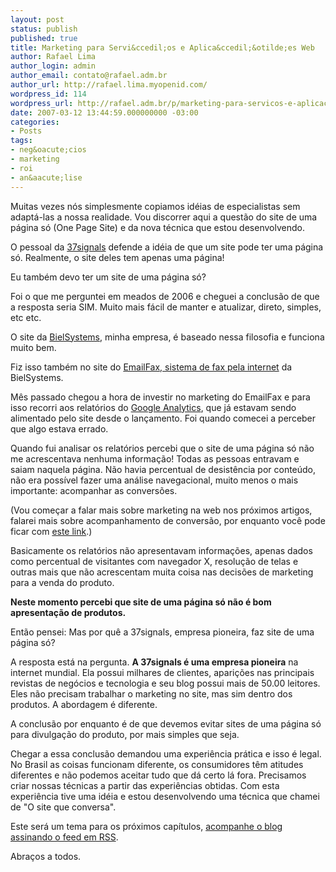 ```yaml
---
layout: post
status: publish
published: true
title: Marketing para Servi&ccedil;os e Aplica&ccedil;&otilde;es Web
author: Rafael Lima
author_login: admin
author_email: contato@rafael.adm.br
author_url: http://rafael.lima.myopenid.com/
wordpress_id: 114
wordpress_url: http://rafael.adm.br/p/marketing-para-servicos-e-aplicacoes-web/
date: 2007-03-12 13:44:59.000000000 -03:00
categories:
- Posts
tags:
- neg&oacute;cios
- marketing
- roi
- an&aacute;lise
---
```

Muitas vezes n&oacute;s simplesmente copiamos id&eacute;ias de especialistas sem adapt&aacute;-las a nossa realidade. Vou discorrer aqui a quest&atilde;o do site de uma p&aacute;gina s&oacute; (One Page Site) e da nova t&eacute;cnica que estou desenvolvendo.

O pessoal da <a href="http://37signals.com">37signals</a> defende a id&eacute;ia de que um site pode ter uma p&aacute;gina s&oacute;. Realmente, o site deles tem apenas uma p&aacute;gina!

Eu tamb&eacute;m devo ter um site de uma p&aacute;gina s&oacute;?

Foi o que me perguntei em meados de 2006 e cheguei a conclus&atilde;o de que a resposta seria SIM.  Muito mais f&aacute;cil de manter e atualizar, direto, simples, etc etc.

O site da <a href="http://bielsystems.com.br">BielSystems</a>, minha empresa, &eacute; baseado nessa filosofia e funciona muito bem.

Fiz isso tamb&eacute;m no site do <a href="http://emailfax.com.br">EmailFax, sistema de fax pela internet</a> da BielSystems.

M&ecirc;s passado chegou a hora de investir no marketing do EmailFax e para isso recorri aos relat&oacute;rios do <a href="http://www.google.com/analytics/">Google Analytics</a>, que j&aacute; estavam sendo alimentado pelo site desde o lan&ccedil;amento. Foi quando comecei a perceber que algo estava errado.

Quando fui analisar os relat&oacute;rios percebi que o site de uma p&aacute;gina s&oacute; n&atilde;o me acrescentava nenhuma informa&ccedil;&atilde;o! Todas as pessoas entravam e saiam naquela p&aacute;gina. N&atilde;o havia percentual de desist&ecirc;ncia por conte&uacute;do, n&atilde;o era poss&iacute;vel fazer uma an&aacute;lise navegacional, muito menos o mais importante: acompanhar as convers&otilde;es.

(Vou come&ccedil;ar a falar mais sobre marketing na web nos pr&oacute;ximos artigos, falarei mais sobre acompanhamento de convers&atilde;o, por enquanto voc&ecirc; pode ficar com <a href="http://adwords.google.com/support/bin/answer.py?answer=6365&topic=29">este link</a>.)

Basicamente os relat&oacute;rios n&atilde;o apresentavam informa&ccedil;&otilde;es, apenas dados como percentual de visitantes com navegador X, resolu&ccedil;&atilde;o de telas e outras mais que n&atilde;o acrescentam muita coisa nas decis&otilde;es de marketing para a venda do produto.

<strong>Neste momento percebi que site de uma p&aacute;gina s&oacute; n&atilde;o &eacute; bom apresenta&ccedil;&atilde;o de produtos.</strong>

Ent&atilde;o pensei: Mas por qu&ecirc; a 37signals, empresa pioneira, faz site de uma p&aacute;gina s&oacute;?

A resposta est&aacute; na pergunta. <strong>A 37signals &eacute; uma empresa pioneira</strong> na internet mundial. Ela possui milhares de clientes, apari&ccedil;&otilde;es nas principais revistas de neg&oacute;cios e tecnologia e seu blog possui mais de 50.00 leitores. Eles n&atilde;o precisam trabalhar o marketing no site, mas sim dentro dos produtos. A abordagem &eacute; diferente.

A conclus&atilde;o por enquanto &eacute; de que devemos evitar sites de uma p&aacute;gina s&oacute; para divulga&ccedil;&atilde;o do produto, por mais simples que seja.

Chegar a essa conclus&atilde;o demandou uma experi&ecirc;ncia pr&aacute;tica e isso &eacute; legal. No Brasil as coisas funcionam diferente, os consumidores t&ecirc;m atitudes diferentes e n&atilde;o podemos aceitar tudo que d&aacute; certo l&aacute; fora. Precisamos criar nossas t&eacute;cnicas a partir das experi&ecirc;ncias obtidas. Com esta experi&ecirc;ncia tive uma id&eacute;ia e estou desenvolvendo uma t&eacute;cnica que chamei de "O site que conversa".

Este ser&aacute; um tema para os pr&oacute;ximos cap&iacute;tulos, <a href="http://rafael.adm.br/feed/">acompanhe o blog assinando o feed em RSS</a>.

Abra&ccedil;os a todos.
